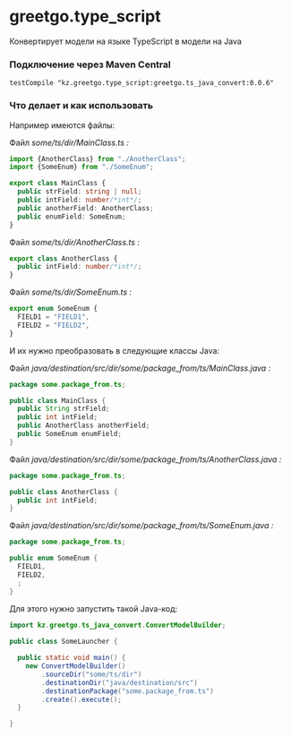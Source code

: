 # greetgo.type_script

Конвертирует модели на языке TypeScript в модели на Java

### Подключение через Maven Central

    testCompile "kz.greetgo.type_script:greetgo.ts_java_convert:0.0.6"

### Что делает и как использовать

Например имеются файлы:

Файл _some/ts/dir/MainClass.ts :_
```typescript
import {AnotherClass} from "./AnotherClass";
import {SomeEnum} from "./SomeEnum";

export class MainClass {
  public strField: string | null;
  public intField: number/*int*/;
  public anotherField: AnotherClass;
  public enumField: SomeEnum;
}
```
Файл _some/ts/dir/AnotherClass.ts :_
```typescript
export class AnotherClass {
  public intField: number/*int*/;
}
```
Файл _some/ts/dir/SomeEnum.ts :_
```typescript
export enum SomeEnum {
  FIELD1 = "FIELD1",
  FIELD2 = "FIELD2",
}
```

И их нужно преобразовать в следующие классы Java:

Файл _java/destination/src/dir/some/package_from/ts/MainClass.java :_

```java
package some.package_from.ts;

public class MainClass {
  public String strField;
  public int intField;
  public AnotherClass anotherField;
  public SomeEnum enumField;
}
```

Файл _java/destination/src/dir/some/package_from/ts/AnotherClass.java :_

```java
package some.package_from.ts;

public class AnotherClass {
  public int intField;
}
```

Файл _java/destination/src/dir/some/package_from/ts/SomeEnum.java :_

```java
package some.package_from.ts;

public enum SomeEnum {
  FIELD1,
  FIELD2,
  ;
}
```

Для этого нужно запустить такой Java-код:

```java
import kz.greetgo.ts_java_convert.ConvertModelBuilder;
  
public class SomeLauncher {

  public static void main() {
    new ConvertModelBuilder()
        .sourceDir("some/ts/dir")
        .destinationDir("java/destination/src")
        .destinationPackage("some.package_from.ts")
        .create().execute();
  }

}
```